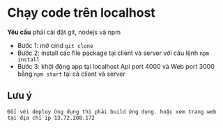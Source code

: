 # Chạy code trên localhost 
**Yêu cầu** phải cài đặt git, nodejs và npm
- Bước 1: mở cmd ```git clone``` 
- Bước 2: install các file package tại client và server với câu lệnh ```npm install```
- Bước 3: khởi động app tại localhost Api port 4000 và Web port 3000 bằng ```npm start``` tại cả client và server

## Lưu ý
    Đối với deploy ứng dụng thì phải build ứng dụng. hoặc xem trang web tại địa chỉ ip 13.72.208.172